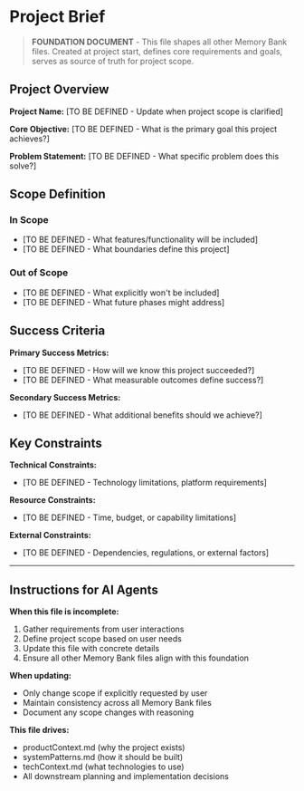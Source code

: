 # Project Brief

> **FOUNDATION DOCUMENT** - This file shapes all other Memory Bank files. Created at project start, defines core requirements and goals, serves as source of truth for project scope.

## Project Overview

**Project Name:** [TO BE DEFINED - Update when project scope is clarified]

**Core Objective:** [TO BE DEFINED - What is the primary goal this project achieves?]

**Problem Statement:** [TO BE DEFINED - What specific problem does this solve?]

## Scope Definition

### In Scope

- [TO BE DEFINED - What features/functionality will be included]
- [TO BE DEFINED - What boundaries define this project]

### Out of Scope

- [TO BE DEFINED - What explicitly won't be included]
- [TO BE DEFINED - What future phases might address]

## Success Criteria

**Primary Success Metrics:**

- [TO BE DEFINED - How will we know this project succeeded?]
- [TO BE DEFINED - What measurable outcomes define success?]

**Secondary Success Metrics:**

- [TO BE DEFINED - What additional benefits should we achieve?]

## Key Constraints

**Technical Constraints:**

- [TO BE DEFINED - Technology limitations, platform requirements]

**Resource Constraints:**

- [TO BE DEFINED - Time, budget, or capability limitations]

**External Constraints:**

- [TO BE DEFINED - Dependencies, regulations, or external factors]

---

## Instructions for AI Agents

**When this file is incomplete:**

1. Gather requirements from user interactions
2. Define project scope based on user needs
3. Update this file with concrete details
4. Ensure all other Memory Bank files align with this foundation

**When updating:**

- Only change scope if explicitly requested by user
- Maintain consistency across all Memory Bank files
- Document any scope changes with reasoning

**This file drives:**

- productContext.md (why the project exists)
- systemPatterns.md (how it should be built)
- techContext.md (what technologies to use)
- All downstream planning and implementation decisions
